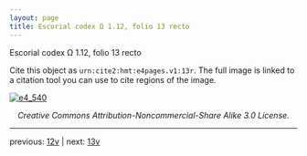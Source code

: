 ```yaml
---
layout: page
title: Escorial codex Ω 1.12, folio 13 recto
---
```


Escorial codex Ω 1.12, folio 13 recto

Cite this object as `urn:cite2:hmt:e4pages.v1:13r`.  The full image is linked to a citation tool you can use to cite regions of the image.

[![e4_540](http://www.homermultitext.org/iipsrv?IIIF=/project/homer/pyramidal/deepzoom/hmt/e4img/2017a/e4_540.tif/full/800,/0/default.jpg)](http://www.homermultitext.org/ict2/?urn=urn:cite2:hmt:e4img.2017a:e4_540) 

<p style="text-align: center; font-style: italic;">Creative Commons Attribution-Noncommercial-Share Alike 3.0 License.</p>

---

previous: [12v](../12v/) | next: [13v](../13v/)